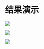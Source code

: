 # 结果演示

![](https://cdn.jsdelivr.net/gh/sun0225SUN/photos/images/202110051539880.png)

![](https://cdn.jsdelivr.net/gh/sun0225SUN/photos/images/202110051630308.png)

![](https://cdn.jsdelivr.net/gh/sun0225SUN/photos/images/202110051630948.jpg)
